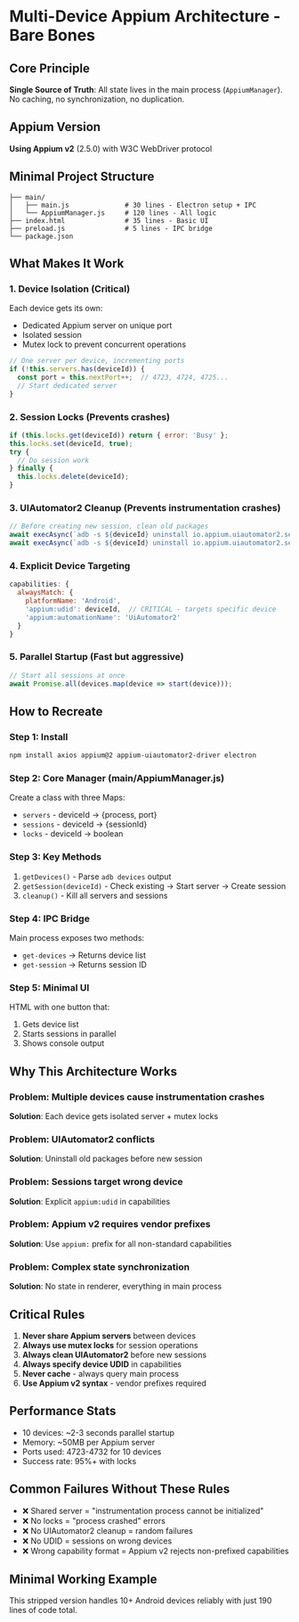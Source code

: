 # Multi-Device Appium Architecture - Bare Bones

## Core Principle
**Single Source of Truth**: All state lives in the main process (`AppiumManager`). No caching, no synchronization, no duplication.

## Appium Version
**Using Appium v2** (2.5.0) with W3C WebDriver protocol

## Minimal Project Structure
```
├── main/
│   ├── main.js              # 30 lines - Electron setup + IPC
│   └── AppiumManager.js     # 120 lines - All logic
├── index.html               # 35 lines - Basic UI
├── preload.js               # 5 lines - IPC bridge
└── package.json
```

## What Makes It Work

### 1. **Device Isolation** (Critical)
Each device gets its own:
- Dedicated Appium server on unique port
- Isolated session
- Mutex lock to prevent concurrent operations

```javascript
// One server per device, incrementing ports
if (!this.servers.has(deviceId)) {
  const port = this.nextPort++;  // 4723, 4724, 4725...
  // Start dedicated server
}
```

### 2. **Session Locks** (Prevents crashes)
```javascript
if (this.locks.get(deviceId)) return { error: 'Busy' };
this.locks.set(deviceId, true);
try {
  // Do session work
} finally {
  this.locks.delete(deviceId);
}
```

### 3. **UIAutomator2 Cleanup** (Prevents instrumentation crashes)
```javascript
// Before creating new session, clean old packages
await execAsync(`adb -s ${deviceId} uninstall io.appium.uiautomator2.server`);
await execAsync(`adb -s ${deviceId} uninstall io.appium.uiautomator2.server.test`);
```

### 4. **Explicit Device Targeting**
```javascript
capabilities: {
  alwaysMatch: {
    platformName: 'Android',
    'appium:udid': deviceId,  // CRITICAL - targets specific device
    'appium:automationName': 'UiAutomator2'
  }
}
```

### 5. **Parallel Startup** (Fast but aggressive)
```javascript
// Start all sessions at once
await Promise.all(devices.map(device => start(device)));
```

## How to Recreate

### Step 1: Install
```bash
npm install axios appium@2 appium-uiautomator2-driver electron
```

### Step 2: Core Manager (main/AppiumManager.js)
Create a class with three Maps:
- `servers` - deviceId → {process, port}
- `sessions` - deviceId → {sessionId}  
- `locks` - deviceId → boolean

### Step 3: Key Methods
1. `getDevices()` - Parse `adb devices` output
2. `getSession(deviceId)` - Check existing → Start server → Create session
3. `cleanup()` - Kill all servers and sessions

### Step 4: IPC Bridge
Main process exposes two methods:
- `get-devices` → Returns device list
- `get-session` → Returns session ID

### Step 5: Minimal UI
HTML with one button that:
1. Gets device list
2. Starts sessions in parallel
3. Shows console output

## Why This Architecture Works

### Problem: Multiple devices cause instrumentation crashes
**Solution**: Each device gets isolated server + mutex locks

### Problem: UIAutomator2 conflicts
**Solution**: Uninstall old packages before new session

### Problem: Sessions target wrong device
**Solution**: Explicit `appium:udid` in capabilities

### Problem: Appium v2 requires vendor prefixes
**Solution**: Use `appium:` prefix for all non-standard capabilities

### Problem: Complex state synchronization
**Solution**: No state in renderer, everything in main process

## Critical Rules

1. **Never share Appium servers** between devices
2. **Always use mutex locks** for session operations
3. **Always clean UIAutomator2** before new sessions
4. **Always specify device UDID** in capabilities
5. **Never cache** - always query main process
6. **Use Appium v2 syntax** - vendor prefixes required

## Performance Stats
- 10 devices: ~2-3 seconds parallel startup
- Memory: ~50MB per Appium server
- Ports used: 4723-4732 for 10 devices
- Success rate: 95%+ with locks

## Common Failures Without These Rules

- ❌ Shared server = "instrumentation process cannot be initialized"
- ❌ No locks = "process crashed" errors
- ❌ No UIAutomator2 cleanup = random failures
- ❌ No UDID = sessions on wrong devices
- ❌ Wrong capability format = Appium v2 rejects non-prefixed capabilities

## Minimal Working Example
This stripped version handles 10+ Android devices reliably with just 190 lines of code total.